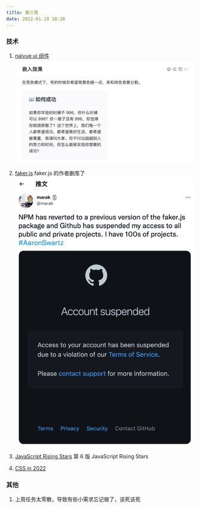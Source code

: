 ```yaml
---
title: 第三周
date: 2022-01-10 10:28
---
```

### 技术
1. [naivue ui 组件](https://www.naiveui.com)
![](./_image/2022-01-10/2022-01-10-13-15-06@2x.png)
2. [faker.js](https://github.com/marak/Faker.js/)
    faker.js 的作者删库了
![](./_image/2022-01-10/2022-01-10-13-19-20@2x.png)

3. [JavaScript Rising Stars](https://risingstars.js.org/2021/en)
    第 6 版 JavaScript Rising Stars
4. [CSS in 2022](https://www.bram.us/2021/12/27/css-in-2022/)
### 其他
1. 上周任务太零散，导致有些小需求忘记做了，该死该死